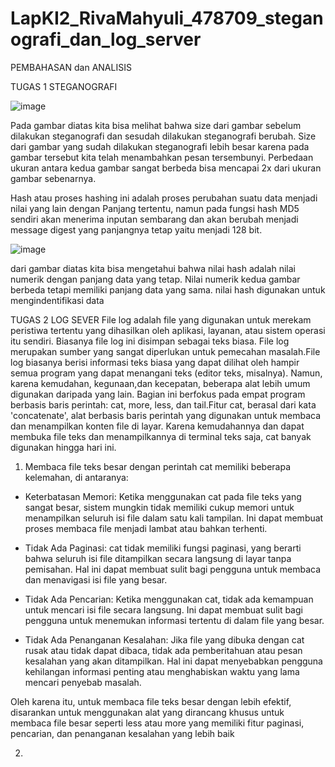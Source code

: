 # LapKI2_RivaMahyuli_478709_steganografi_dan_log_server

PEMBAHASAN dan ANALISIS

TUGAS 1 STEGANOGRAFI

![image](https://user-images.githubusercontent.com/99727334/224639234-dd9b6bb2-bf47-487e-ba19-1e54ac8e2288.png)

Pada gambar diatas kita bisa melihat bahwa size dari gambar sebelum dilakukan steganografi dan sesudah dilakukan steganografi berubah. Size dari gambar yang sudah dilakukan steganografi lebih besar karena pada gambar tersebut kita telah menambahkan pesan tersembunyi. Perbedaan ukuran antara kedua gambar sangat berbeda bisa mencapai 2x dari ukuran gambar sebenarnya.

Hash atau proses hashing ini adalah proses perubahan suatu data menjadi nilai yang 
lain dengan Panjang tertentu, namun pada fungsi hash MD5 sendiri akan  menerima inputan sembarang dan akan berubah menjadi message digest yang panjangnya tetap yaitu menjadi 128 bit.

![image](https://user-images.githubusercontent.com/99727334/224641026-67180ded-c0a8-479d-9673-8abd09377aa6.png)

dari gambar diatas kita bisa mengetahui bahwa nilai hash adalah nilai numerik dengan panjang data yang tetap. Nilai numerik kedua gambar berbeda tetapi memiliki panjang data yang sama. nilai hash digunakan untuk mengindentifikasi data


TUGAS 2 LOG SEVER
File log adalah file yang digunakan untuk merekam peristiwa tertentu yang dihasilkan oleh aplikasi, layanan, atau sistem operasi itu sendiri. Biasanya file log ini disimpan sebagai teks biasa. File log merupakan sumber yang sangat diperlukan untuk pemecahan masalah.File log biasanya berisi informasi teks biasa yang dapat dilihat oleh hampir semua program yang dapat menangani teks (editor teks, misalnya). Namun, karena kemudahan, kegunaan,dan kecepatan, beberapa alat lebih umum digunakan daripada yang lain. Bagian ini berfokus pada empat program berbasis baris perintah: cat, more, less, dan tail.Fitur cat, berasal dari kata 'concatenate', alat berbasis baris perintah yang digunakan untuk membaca dan menampilkan konten file di layar. Karena kemudahannya dan dapat membuka file teks dan menampilkannya di terminal teks saja, cat banyak digunakan hingga hari ini. 

1. Membaca file teks besar dengan perintah cat memiliki beberapa kelemahan, di antaranya:

- Keterbatasan Memori: Ketika menggunakan cat pada file teks yang sangat besar, sistem mungkin tidak memiliki cukup memori untuk menampilkan seluruh isi file dalam satu kali tampilan. Ini dapat membuat proses membaca file menjadi lambat atau bahkan terhenti.

- Tidak Ada Paginasi: cat tidak memiliki fungsi paginasi, yang berarti bahwa seluruh isi file ditampilkan secara langsung di layar tanpa pemisahan. Hal ini dapat membuat sulit bagi pengguna untuk membaca dan menavigasi isi file yang besar.

- Tidak Ada Pencarian: Ketika menggunakan cat, tidak ada kemampuan untuk mencari isi file secara langsung. Ini dapat membuat sulit bagi pengguna untuk menemukan informasi tertentu di dalam file yang besar.

- Tidak Ada Penanganan Kesalahan: Jika file yang dibuka dengan cat rusak atau tidak dapat dibaca, tidak ada pemberitahuan atau pesan kesalahan yang akan ditampilkan. Hal ini dapat menyebabkan pengguna kehilangan informasi penting atau menghabiskan waktu yang lama mencari penyebab masalah.

Oleh karena itu, untuk membaca file teks besar dengan lebih efektif, disarankan untuk menggunakan alat yang dirancang khusus untuk membaca file besar seperti less atau more yang memiliki fitur paginasi, pencarian, dan penanganan kesalahan yang lebih baik

2. 
